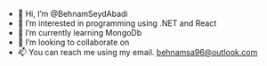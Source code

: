 - 👋 Hi, I’m @BehnamSeydAbadi
- 👀 I’m interested in programming using .NET and React
- 🌱 I’m currently learning MongoDb
- 💞️ I’m looking to collaborate on 
- 📫 You can reach me using my email. behnamsa96@outlook.com

<!---
BehnamSeydAbadi/BehnamSeydAbadi is a ✨ special ✨ repository because its `README.md` (this file) appears on your GitHub profile.
You can click the Preview link to take a look at your changes.
--->
